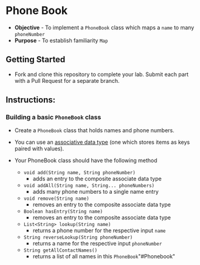 # Phone Book
* **Objective** - To implement a `PhoneBook` class which maps a `name` to many `phoneNumber`
* **Purpose** - To establish familiarity `Map`

## Getting Started
* Fork and clone this repository to complete your lab. Submit each part with a Pull Request for a separate branch.

## Instructions:

### Building a basic `PhoneBook` class
* Create a `PhoneBook` class that holds names and phone numbers.
* You can use an [associative data type](https://en.wikipedia.org/wiki/Associative_array) (one which stores items as keys paired with values).

* Your PhoneBook class should have the following method
	* `void add(String name, String phoneNumber)`
		* adds an entry to the composite associate data type
	* `void addAll(String name, String... phoneNumbers)`
		* adds many phone numbers to a single name entry
	* `void remove(String name)`
		* removes an entry to the composite associate data type
	* `Boolean hasEntry(String name)`
		* removes an entry to the composite associate data type		
	* `List<String> lookup(String name)`
		* returns a phone number for the respective input `name`
	* `String reverseLookup(String phoneNumber)`
		* returns a name for the respective input `phoneNumber`
	* `String getAllContactNames()`
		* returns a list of all names in this `PhoneBook`"#Phonebook" 

